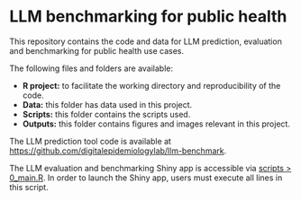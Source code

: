 # LLM benchmarking for public health

This repository contains the code and data for LLM prediction, evaluation and benchmarking for public health use cases.

The following files and folders are available:

* **R project:** to facilitate the working directory and reproducibility of the code.
* **Data:** this folder has data used in this project. 
* **Scripts:** this folder contains the scripts used.
* **Outputs:** this folder contains figures and images relevant in this project.

The LLM prediction tool code is available at https://github.com/digitalepidemiologylab/llm-benchmark.

The LLM evaluation and benchmarking Shiny app is accessible via [scripts > 0_main.R](https://github.com/digitalepidemiologylab/llm_benchmarking/blob/main/scripts/0_main.R). In order to launch the Shiny app, users must execute all lines in this script.